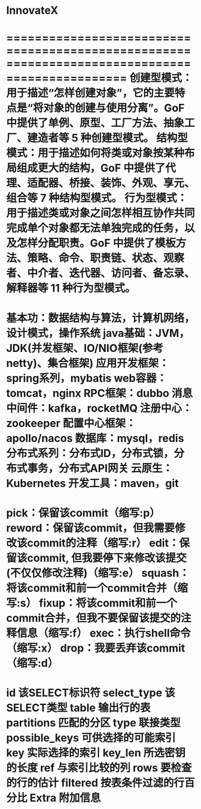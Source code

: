 # InnovateX
===============================================================================================
创建型模式：用于描述“怎样创建对象”，它的主要特点是“将对象的创建与使用分离”。GoF 中提供了单例、原型、工厂方法、抽象工厂、建造者等 5 种创建型模式。
结构型模式：用于描述如何将类或对象按某种布局组成更大的结构，GoF 中提供了代理、适配器、桥接、装饰、外观、享元、组合等 7 种结构型模式。
行为型模式：用于描述类或对象之间怎样相互协作共同完成单个对象都无法单独完成的任务，以及怎样分配职责。GoF
中提供了模板方法、策略、命令、职责链、状态、观察者、中介者、迭代器、访问者、备忘录、解释器等 11 种行为型模式。
===============================================================================================
基本功：数据结构与算法，计算机网络，设计模式，操作系统
java基础：JVM，JDK(并发框架、IO/NIO框架(参考netty)、集合框架)
应用开发框架：spring系列，mybatis
web容器：tomcat，nginx
RPC框架：dubbo
消息中间件：kafka，rocketMQ
注册中心：zookeeper
配置中心框架：apollo/nacos
数据库：mysql，redis
分布式系列：分布式ID，分布式锁，分布式事务，分布式API网关
云原生：Kubernetes
开发工具：maven，git
===============================================================================================
pick：保留该commit（缩写:p）
reword：保留该commit，但我需要修改该commit的注释（缩写:r）
edit：保留该commit, 但我要停下来修改该提交(不仅仅修改注释)（缩写:e）
squash：将该commit和前一个commit合并（缩写:s）
fixup：将该commit和前一个commit合并，但我不要保留该提交的注释信息（缩写:f）
exec：执行shell命令（缩写:x）
drop：我要丢弃该commit（缩写:d）
===============================================================================================
id		         该SELECT标识符
select_type		 该SELECT类型
table		     输出行的表
partitions		 匹配的分区
type		     联接类型
possible_keys	 可供选择的可能索引
key		         实际选择的索引
key_len		     所选密钥的长度
ref		         与索引比较的列
rows		     要检查的行的估计
filtered		 按表条件过滤的行百分比
Extra		     附加信息
===============================================================================================